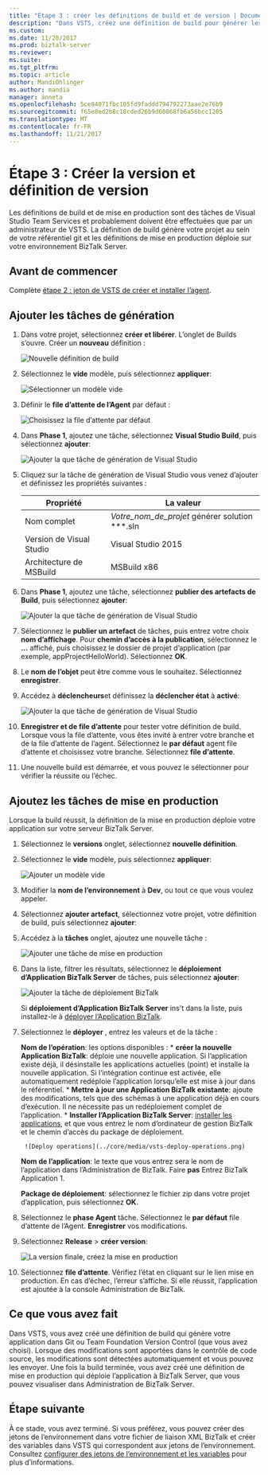```yaml
---
title: "Étape 3 : créer les définitions de build et de version | Documents Microsoft"
description: "Dans VSTS, créez une définition de build pour générer les projets de votre git ou le référentiel TFS, puis créer une définition de mise en production pour déployer l’application BizTalk Server"
ms.custom: 
ms.date: 11/20/2017
ms.prod: biztalk-server
ms.reviewer: 
ms.suite: 
ms.tgt_pltfrm: 
ms.topic: article
author: MandiOhlinger
ms.author: mandia
manager: anneta
ms.openlocfilehash: 5ce84071fbc105fd9faddd794792273aae2e76b9
ms.sourcegitcommit: f65e8ed2b8c18cded26b9d60868fb6a56bcc1205
ms.translationtype: MT
ms.contentlocale: fr-FR
ms.lasthandoff: 11/21/2017
---
```

# <a name="step-3-create-the-build-and-release-definition"></a>Étape 3 : Créer la version et définition de version

Les définitions de build et de mise en production sont des tâches de Visual Studio Team Services et probablement doivent être effectuées que par un administrateur de VSTS. La définition de build génère votre projet au sein de votre référentiel git et les définitions de mise en production déploie sur votre environnement BizTalk Server. 

## <a name="before-you-begin"></a>Avant de commencer
Complète [étape 2 : jeton de VSTS de créer et installer l’agent](feature-pack-create-vsts-token.md).

## <a name="add-the-build-tasks"></a>Ajouter les tâches de génération
1. Dans votre projet, sélectionnez **créer et libérer**. L’onglet de Builds s’ouvre. Créer un **nouveau** définition :

    ![Nouvelle définition de build](../core/media/vsts-new-definition.png)

2. Sélectionnez le **vide** modèle, puis sélectionnez **appliquer**:  

    ![Sélectionner un modèle vide](../core/media/vsts-emtpy-template.png)
 
3. Définir le **file d’attente de l’Agent** par défaut : 

    ![Choisissez la file d’attente par défaut](../core/media/vsts-select-agent-queue.png)

4. Dans **Phase 1**, ajoutez une tâche, sélectionnez **Visual Studio Build**, puis sélectionnez **ajouter**:

    ![Ajouter la que tâche de génération de Visual Studio](../core/media/vsts-add-visual-studio-task.png)

5. Cliquez sur la tâche de génération de Visual Studio vous venez d’ajouter et définissez les propriétés suivantes :  

    | Propriété | La valeur |
    | --- | --- | 
    | Nom complet | *Votre_nom_de_projet* générer solution **\*.sln | 
    | Version de Visual Studio | Visual Studio 2015 | 
    | Architecture de MSBuild | MSBuild x86 | 

6. Dans **Phase 1**, ajoutez une tâche, sélectionnez **publier des artefacts de Build**, puis sélectionnez **ajouter**: 

    ![Ajouter la que tâche de génération de Visual Studio](../core/media/vsts-add-publish-build-task.png)

7. Sélectionnez le **publier un artefact** de tâches, puis entrez votre choix **nom d’affichage**. Pour **chemin d’accès à la publication**, sélectionnez le **...**  affiché, puis choisissez le dossier de projet d’application (par exemple, appProjectHelloWorld). Sélectionnez **OK**.

8. Le **nom de l’objet** peut être comme vous le souhaitez. Sélectionnez **enregistrer**. 

9. Accédez à **déclencheurs**et définissez la **déclencher état** à **activé**:  

    ![Ajouter la que tâche de génération de Visual Studio](../core/media/vsts-continuous-integration.png)

10. **Enregistrer et de file d’attente** pour tester votre définition de build. Lorsque vous la file d’attente, vous êtes invité à entrer votre branche et de la file d’attente de l’agent. Sélectionnez le **par défaut** agent file d’attente et choisissez votre branche. Sélectionnez **file d’attente**.  

11. Une nouvelle build est démarrée, et vous pouvez le sélectionner pour vérifier la réussite ou l’échec. 

## <a name="add-the-release-tasks"></a>Ajoutez les tâches de mise en production

Lorsque la build réussit, la définition de la mise en production déploie votre application sur votre serveur BizTalk Server. 

1. Sélectionnez le **versions** onglet, sélectionnez **nouvelle définition**. 

2. Sélectionnez le **vide** modèle, puis sélectionnez **appliquer**:

    ![Ajouter un modèle vide](../core/media/vsts-empty-release-template.png)

3. Modifier la **nom de l’environnement** à **Dev**, ou tout ce que vous voulez appeler. 

4. Sélectionnez **ajouter artefact**, sélectionnez votre projet, votre définition de build, puis sélectionnez **ajouter**: 

5. Accédez à la **tâches** onglet, ajoutez une nouvelle tâche : 

    ![Ajouter une tâche de mise en production](../core/media/vsts-new-release-tasks.png)

6. Dans la liste, filtrer les résultats, sélectionnez le **déploiement d’Application BizTalk Server** de tâches, puis sélectionnez **ajouter**:  

    ![Ajouter la tâche de déploiement BizTalk](../core/media/vsts-biztalk-application-deployment-task.png)

    Si **déploiement d’Application BizTalk Server** ins't dans la liste, puis installez-le à [déployer l’Application BizTalk](https://marketplace.visualstudio.com/items?itemName=ms-biztalk.deploy-biztalk-application).

7. Sélectionnez le **déployer** , entrez les valeurs et de la tâche : 

    **Nom de l’opération**: les options disponibles : * **créer la nouvelle Application BizTalk**: déploie une nouvelle application. Si l’application existe déjà, il désinstalle les applications actuelles (point) et installe la nouvelle application. Si l’intégration continue est activée, elle automatiquement redéploie l’application lorsqu’elle est mise à jour dans le référentiel. 
        * **Mettre à jour une Application BizTalk existante**: ajoute des modifications, tels que des schémas à une application déjà en cours d’exécution. Il ne nécessite pas un redéploiement complet de l’application.
        * **Installer l’Application BizTalk Server**: [installer les applications](../core/how-to-install-a-biztalk-application.md), et que vous entrez le nom d’ordinateur de gestion BizTalk et le chemin d’accès du package de déploiement.

        ![Deploy operations](../core/media/vsts-deploy-operations.png)

    **Nom de l’application**: le texte que vous entrez sera le nom de l’application dans l’Administration de BizTalk. Faire **pas** Entrez BizTalk Application 1.

    **Package de déploiement**: sélectionnez le fichier zip dans votre projet d’application, puis sélectionnez **OK**. 

8. Sélectionnez le **phase Agent** tâche. Sélectionnez le **par défaut** file d’attente de l’Agent. **Enregistrer** vos modifications.

9. Sélectionnez **Release** > **créer version**:  

    ![La version finale, créez la mise en production](../core/media/vsts-create-release.png)

10. Sélectionnez **file d’attente**. Vérifiez l’état en cliquant sur le lien mise en production. En cas d’échec, l’erreur s’affiche. Si elle réussit, l’application est ajoutée à la console Administration de BizTalk. 

## <a name="what-you-did"></a>Ce que vous avez fait

Dans VSTS, vous avez créé une définition de build qui génère votre application dans Git ou Team Foundation Version Control (que vous avez choisi). Lorsque des modifications sont apportées dans le contrôle de code source, les modifications sont détectées automatiquement et vous pouvez les envoyer. Une fois la build terminée, vous avez créé une définition de mise en production qui déploie l’application à BizTalk Server, que vous pouvez visualiser dans Administration de BizTalk Server. 

## <a name="next-step"></a>Étape suivante
À ce stade, vous avez terminé. Si vous préférez, vous pouvez créer des jetons de l’environnement dans votre fichier de liaison XML BizTalk et créer des variables dans VSTS qui correspondent aux jetons de l’environnement. Consultez [configurer des jetons de l’environnement et les variables](configure-environmental-tokens-and-variables-for-automatic-deployment.md) pour plus d’informations. 